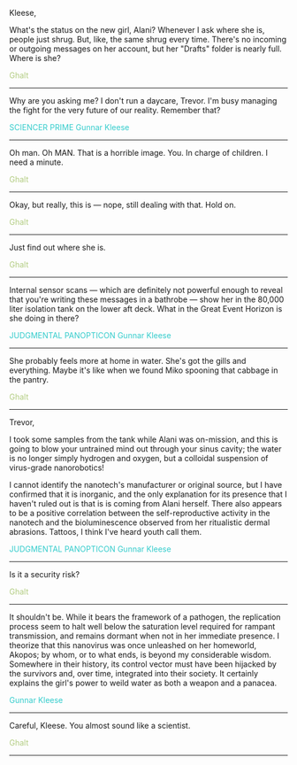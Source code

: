 Kleese,

What's the status on the new girl, Alani? Whenever I ask where she is, people just shrug. But, like, the same shrug every time. There's no incoming or outgoing messages on her account, but her "Drafts" folder is nearly full. Where is she?

<font color="#B2CC80">Ghalt</font>
_______________________________________________________________________________

Why are you asking me? I don't run a daycare, Trevor. I'm busy managing the fight for the very future of our reality. Remember that?

<font color="#33CCCC">SCIENCER PRIME Gunnar Kleese</font>
_______________________________________________________________________________

Oh man. Oh MAN. That is a horrible image. You. In charge of children. I need a minute.

<font color="#B2CC80">Ghalt</font>
_______________________________________________________________________________

Okay, but really, this is — nope, still dealing with that. Hold on.

<font color="#B2CC80">Ghalt</font>
_______________________________________________________________________________

Just find out where she is.

<font color="#B2CC80">Ghalt</font>
_______________________________________________________________________________

Internal sensor scans — which are definitely not powerful enough to reveal that you're writing these messages in a bathrobe — show her in the 80,000 liter isolation tank on the lower aft deck. What in the Great Event Horizon is she doing in there?

<font color="#33CCCC">JUDGMENTAL PANOPTICON Gunnar Kleese</font>
_______________________________________________________________________________

She probably feels more at home in water. She's got the gills and everything. Maybe it's like when we found Miko spooning that cabbage in the pantry.

<font color="#B2CC80">Ghalt</font>
_______________________________________________________________________________

Trevor,

I took some samples from the tank while Alani was on-mission, and this is going to blow your untrained mind out through your sinus cavity; the water is no longer simply hydrogen and oxygen, but a colloidal suspension of virus-grade nanorobotics!

I cannot identify the nanotech's manufacturer or original source, but I have confirmed that it is inorganic, and the only explanation for its presence that I haven't ruled out is that is is coming from Alani herself. There also appears to be a positive correlation between the self-reproductive activity in the nanotech and the bioluminescence observed from her ritualistic dermal abrasions. Tattoos, I think I've heard youth call them.

<font color="#33CCCC">JUDGMENTAL PANOPTICON Gunnar Kleese</font>
_______________________________________________________________________________

Is it a security risk?

<font color="#B2CC80">Ghalt</font>
_______________________________________________________________________________

It shouldn't be. While it bears the framework of a pathogen, the replication process seem to halt well below the saturation level required for rampant transmission, and remains dormant when not in her immediate presence. I theorize that this nanovirus was once unleashed on her homeworld, Akopos; by whom, or to what ends, is beyond my considerable wisdom. Somewhere in their history, its control vector must have been hijacked by the survivors and, over time, integrated into their society. It certainly explains the girl's power to weild water as both a weapon and a panacea.

<font color="#33CCCC">Gunnar Kleese</font>
_______________________________________________________________________________

Careful, Kleese. You almost sound like a scientist.

<font color="#B2CC80">Ghalt</font>
_______________________________________________________________________________